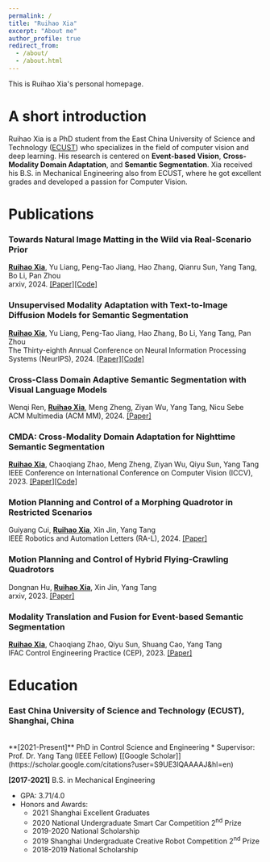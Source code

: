 ```yaml
---
permalink: /
title: "Ruihao Xia"
excerpt: "About me"
author_profile: true
redirect_from: 
  - /about/
  - /about.html
---
```


This is Ruihao Xia's personal homepage.

A short introduction
======
Ruihao Xia is a PhD student from the East China University of Science and Technology ([ECUST](https://en.wikipedia.org/wiki/East_China_University_of_Science_and_Technology)) who specializes in the field of computer vision and deep learning.
His research is centered on **Event-based Vision**, **Cross-Modality Domain Adaptation**, and **Semantic Segmentation**. 
Xia received his B.S. in Mechanical Engineering also from ECUST, where he got excellent grades and developed a passion for Computer Vision.

Publications
======
### Towards Natural Image Matting in the Wild via Real-Scenario Prior
<ins>**Ruihao Xia**</ins>, Yu Liang, Peng-Tao Jiang, Hao Zhang, Qianru Sun, Yang Tang, Bo Li, Pan Zhou <br>
arxiv, 2024. [[Paper]](https://arxiv.org/abs/2410.06593)[[Code]](https://github.com/XiaRho/SEMat)

### Unsupervised Modality Adaptation with Text-to-Image Diffusion Models for Semantic Segmentation
<ins>**Ruihao Xia**</ins>, Yu Liang, Peng-Tao Jiang, Hao Zhang, Bo Li, Yang Tang, Pan Zhou <br>
The Thirty-eighth Annual Conference on Neural Information Processing Systems (NeurIPS), 2024. [[Paper]](https://arxiv.org/abs/2410.21708)[[Code]](https://github.com/XiaRho/MADM)

### Cross-Class Domain Adaptive Semantic Segmentation with Visual Language Models
Wenqi Ren, <ins>**Ruihao Xia**</ins>, Meng Zheng, Ziyan Wu, Yang Tang, Nicu Sebe <br>
ACM Multimedia (ACM MM), 2024. [[Paper]](https://openreview.net/pdf?id=TjFn6xktTm)

### CMDA: Cross-Modality Domain Adaptation for Nighttime Semantic Segmentation
<ins>**Ruihao Xia**</ins>, Chaoqiang Zhao, Meng Zheng, Ziyan Wu, Qiyu Sun, Yang Tang <br>
IEEE Conference on International Conference on Computer Vision (ICCV), 2023. [[Paper]](https://openaccess.thecvf.com/content/ICCV2023/html/Xia_CMDA_Cross-Modality_Domain_Adaptation_for_Nighttime_Semantic_Segmentation_ICCV_2023_paper.html)[[Code]](https://github.com/XiaRho/CMDA)

### Motion Planning and Control of a Morphing Quadrotor in Restricted Scenarios
Guiyang Cui, <ins>**Ruihao Xia**</ins>, Xin Jin, Yang Tang <br>
IEEE Robotics and Automation Letters (RA-L), 2024. [[Paper]](https://arxiv.org/abs/2312.07075)

### Motion Planning and Control of Hybrid Flying-Crawling Quadrotors
Dongnan Hu, <ins>**Ruihao Xia**</ins>, Xin Jin, Yang Tang <br>
arxiv, 2023. [[Paper]](https://arxiv.org/abs/2312.08718)

### Modality Translation and Fusion for Event-based Semantic Segmentation
<ins>**Ruihao Xia**</ins>, Chaoqiang Zhao, Qiyu Sun, Shuang Cao, Yang Tang <br>
IFAC Control Engineering Practice (CEP), 2023. [[Paper]](https://www.sciencedirect.com/science/article/pii/S0967066123000990)

Education
======
### East China University of Science and Technology (ECUST), Shanghai, China
<br>
**[2021-Present]** PhD in Control Science and Engineering
* Supervisor: Prof. Dr. Yang Tang (IEEE Fellow) [[Google Scholar]](https://scholar.google.com/citations?user=S9UE3lQAAAAJ&hl=en)

**[2017-2021]** B.S. in Mechanical Engineering
* GPA: 3.71/4.0
* Honors and Awards:
  * 2021 Shanghai Excellent Graduates
  * 2020 National Undergraduate Smart Car Competition 2<sup>nd</sup> Prize
  * 2019-2020 National Scholarship
  * 2019 Shanghai Undergraduate Creative Robot Competition 2<sup>nd</sup> Prize
  * 2018-2019 National Scholarship

